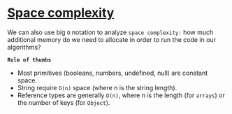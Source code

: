 # [Space complexity](#space-complexity)

We can also use big `O` notation to analyze `space complexity:` how much additional memory do we need to allocate in order to run the code in our algorithms?

**`Rule of thumbs`**

- Most primitives (booleans, numbers, undefined, null) are constant space.
- String require `O(n)` space (where n is the string length).
- Reference types are generally `O(n)`, where n is the length (for `arrays`) or the number of keys (for `Object`).
